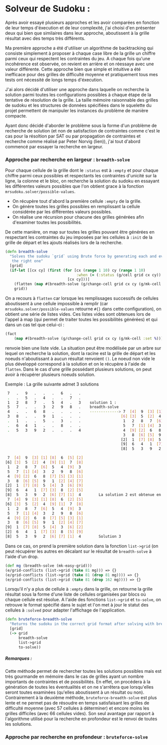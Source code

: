 # Solveur de Sudoku : 

Après avoir essayé plusieurs approches et les avoir comparées en fonction de leur temps d'éxecution et de leur complexité, j'ai choisi d'en présenter deux qui bien que similaires dans leur approche, aboutissent à la grille résultat avec des temps très différents.

Ma première approche a été d'utiliser un algorithme de backtracking qui consiste simplement à proposer à chaque case libre de la grille un chiffre parmi ceux qui respectent les contraintes du jeu. A chaque fois qu'une incohérence est observée, on revient en arrière et on réessaye avec une valeur différente. Cette approche bien que simple et intuitive a été inefficace pour des grilles de difficulté moyenne et pratiquement tous mes tests ont nécessité de longs temps d'éxecution. 

J'ai alors décidé d'utiliser une approche dans laquelle on recherche la solution parmi toutes les configurations possibles à chaque étape de la tentative de résolution de la grille. La taille mémoire raisonnable des grilles de sudoku et les structures de données spécifiées dans le squelette du projet permettent de manipuler les instances du problème de manière compacte.  

Ayant donc décidé d'aborder le problème sous la forme d'un problème de recherche de solution (et non de satisfaction de contraintes comme c'est le cas pour la résoltion par SAT ou par propagation de contraintes et recherche comme réalisé par Peter Norvig (lien)), j'ai tout d'abord commencé par essayer la recherche en largeur.

### Approche par recherche en largeur : `breadth-solve` 

Pour chaque cellule de la grille dont le `:status` est à `:empty` et pour chaque chiffre parmi ceux possibles et respectants les contraintes d'unicité sur la ligne, la colonne et le bloc, on recherche la solution du sudoku en essayant les différentes valeurs possibles que l'on obtient grace à la fonction `mrsudoku.solver/possible-values`.

* On récupère tout d'abord la première cellule `:empty` de la grille.
* On génère toutes les grilles possibles en remplissant la cellule considérée par les différentes valeurs possibles.
* On réalise une récursion pour chacune des grilles générées afin d'examiner toutes les possibilités.

De cette manière, on map sur toutes les grilles pouvant être générées en respectant les contraintes du jeu imposées par les cellules à `:init` de la grille de départ et les ajouts réalisés lors de la recherche.

```clojure
(defn breadth-solve
  "Solves the sudoku `grid` using Brute force by generating each and every grid possible and returning
   the right one"
  [grid]
  (if-let [[cx cy] (first (for [cx (range 1 10) cy (range 1 10)
                                :when (= (:status (g/cell grid cx cy)) :empty)]
                            [cx cy]))]
    (flatten (map #(breadth-solve (g/change-cell grid cx cy (g/mk-cell :set %))) (possible-values grid cx cy)))
    grid))
```

 

On a recours à `flatten` car lorsque les remplissages successifs de cellules aboutissent à une cellule impossible à remplir (car `mrsudoku.solver/possible-values` retourne `#{}` dans cette configuration), on obtient une série de listes vides. Ces listes vides sont obtenues lors de l'appel à map (qui permet de traiter toutes les possibilités générées) et qui dans un cas tel que celui-ci :

```clojure
(fact
    (map #(breadth-solve (g/change-cell grid cx cy (g/mk-cell :set %))) #{}) => '()) => true
```

renvoie bien une liste vide. La situation peut être modélisée par un arbre sur lequel on recherche la solution, dont la racine est la grille de départ et les noeuds n'aboutissant à aucun résultat renvoient `()`.  Le noeud non vide le plus développé correspond à la solution et on le récupère à l'aide de `flatten`. Dans le cas d'une grille possédant plusieurs solutions, on peut avoir à récupérer plusieurs noeuds solution. 

Exemple  : La grille suivante admet 3 solutions

```bash
 7   .   9   .   .   .   6   .   .                     
 .   .   5   .   4   .   .   7   . 
 1   2   8   7   .   5   4   .   3 	  solution 1 :
 5   7   .   .   3   2   9   8   .    breadth-solve 
 4   .   .   6   8   .   .   .   .    -------------> 7  [4]  9  [3] [1] [8]  6  [2] [5]
 3   8   .   .   9   1   .   .   . 				    [6] [3]  5  [2]  4  [9] [1]  7  [8]
 .   1   .   .   5   .   3   .   . 				     1   2   8   7  [6]  5   4  [9]  3 
 .   6   4   1   .   .   8   .   . 				     5   7  [1] [4]  3   2   9   8  [6]
 .   5   3   9   2   .   .   .   4 				     4  [9] [2]  6   8  [7] [5] [3] [1]
 													 3   8  [6] [5]  9   1  [2] [4] [7]
													[2]  1  [7] [8]  5  [4]  3  [6] [9]
													[9]  6   4   1  [7] [3]  8  [5] [2]
													[8]  5   3   9   2  [6] [7] [1]  4                                   
```

```bash
 7  [4]  9  [3] [1] [8]  6  [5] [2]
[6] [3]  5  [2]  4  [9] [1]  7  [8]
 1   2   8   7  [6]  5   4  [9]  3 
 5   7  [1] [4]  3   2   9   8  [6]
 4  [9] [2]  6   8  [7] [5] [3] [1]
 3   8  [6] [5]  9   1  [2] [4] [7]
[2]  1  [7] [8]  5  [4]  3  [6] [9]
[9]  6   4   1  [7] [3]  8  [2] [5]
[8]  5   3   9   2  [6] [7] [1]  4        La solution 2 est obtenue en inversant 				                                  simplement le 2 et le 5 en (8,1) et (9,1) 
 7  [4]  9  [3] [1] [8]  6  [2] [5]
[6] [3]  5  [2]  4  [9] [1]  7  [8]
 1   2   8   7  [6]  5   4  [9]  3 
 5   7  [1] [4]  3   2   9   8  [6]
 4  [9] [2]  6   8  [7] [5] [3] [1]
 3   8  [6] [5]  9   1  [2] [4] [7]
[9]  1  [7] [8]  5  [4]  3  [6] [2]
[2]  6   4   1  [7] [3]  8  [5] [9]
[8]  5   3   9   2  [6] [7] [1]  4        Solution 3
```

Dans ce cas, on prend la première solution dans la fonction `list->grid` (on peut récupérer les autres en décalant sur le résultat de `breadth-solve` à l'aide d'un drop.

```clojure
(def mg (breadth-solve (mk-easy-grid)))
(e/grid-conflicts (list->grid (take 81 mg))) => {}
(e/grid-conflicts (list->grid (take 81 (drop 81 mg)))) => {}
(e/grid-conflicts (list->grid (take 81 (drop 162 mg)))) => {}
```

Lorsqu'il n'y a plus de cellule à `:empty` dans la grille, on retourne la grille résultat sous la forme d'une liste de cellules organisées par blocs où chaque cellule est résolue. A l'aide des fonctions `list->grid` et `to-solve`, on retrouve le format spécifié dans le sujet et l'on met à jour le statut des cellules à `:solved` pour adapter l'affichage de l'application.  

```clojure
(defn bruteforce-breadth-solve
  "Returns the sudoku in the correct grid format after solving with breadth search."
  [grid]
  (-> grid
      breadth-solve
      list->grid
      to-solve))
```

##### Remarques :

Cette méthode permet de rechercher toutes les solutions possibles mais est très gourmande en mémoire dans le cas de grilles ayant un nombre importants de contraintes et de possibilités. En effet, on procédera à la génération de toutes les éventualités et on ne s'arrêtera que lorsqu'elles seront toutes examinées (qu'elles aboutissent à un résultat ou non). Contrairement à la deuxième méthode, `bruteforce-breadth-solve` est plus lente et ne permet pas de résoudre en temps satisfaisant les grilles de difficulté moyenne (avec 57 cellules à déterminer) et encore moins les grilles difficiles (avec 66 cellules vides). Son seul avantage par rapport à l'algorithme utilisé pour la recherche en profondeur est le renvoi de toutes les solutions.  

### Approche par recherche en profondeur : `bruteforce-solve`





